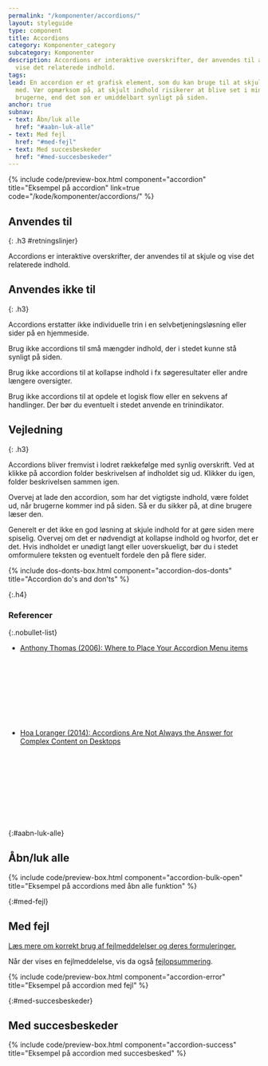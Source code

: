 ```yaml
---
permalink: "/komponenter/accordions/"
layout: styleguide
type: component
title: Accordions
category: Komponenter_category
subcategory: Komponenter
description: Accordions er interaktive overskrifter, der anvendes til at skjule og
  vise det relaterede indhold.
tags: 
lead: En accordion er et grafisk element, som du kan bruge til at skjule og vise indhold
  med. Vær opmærksom på, at skjult indhold risikerer at blive set i mindre grad af
  brugerne, end det som er umiddelbart synligt på siden.
anchor: true
subnav:
- text: Åbn/luk alle
  href: "#aabn-luk-alle"
- text: Med fejl
  href: "#med-fejl"
- text: Med succesbeskeder
  href: "#med-succesbeskeder"
---
```

{% include code/preview-box.html component="accordion" title="Eksempel på accordion" link=true code="/kode/komponenter/accordions/" %}

## Anvendes til  
{: .h3 #retningslinjer}

Accordions er interaktive overskrifter, der anvendes til at skjule og vise det relaterede indhold.

## Anvendes ikke til  
{: .h3}

Accordions erstatter ikke individuelle trin i en selvbetjeningsløsning eller sider på en hjemmeside.

Brug ikke accordions til små mængder indhold, der i stedet kunne stå synligt på siden.

Brug ikke accordions til at kollapse indhold i fx søgeresultater eller andre længere oversigter.

Brug ikke accordions til at opdele et logisk flow eller en sekvens af handlinger. Der bør du eventuelt i stedet anvende en trinindikator.

## Vejledning  
{: .h3}

Accordions bliver fremvist i lodret rækkefølge med synlig overskrift. Ved at klikke på accordion folder beskrivelsen af indholdet sig ud. Klikker du igen, folder beskrivelsen sammen igen.

Overvej at lade den accordion, som har det vigtigste indhold, være foldet ud, når brugerne kommer ind på siden. Så er du sikker på, at dine brugere læser den.

Generelt er det ikke en god løsning at skjule indhold for at gøre siden mere spiselig. Overvej om det er nødvendigt at kollapse indhold og hvorfor, det er det. Hvis indholdet er unødigt langt eller uoverskueligt, bør du i stedet omformulere teksten og eventuelt fordele den på flere sider.

{% include dos-donts-box.html component="accordion-dos-donts" title="Accordion do's and don'ts" %}

{:.h4}
### Referencer

{:.nobullet-list}
- <a href="http://uxmovement.com/navigation/where-to-place-your-accordion-menu-icons/" class="icon-link">Anthony Thomas (2006): Where to Place Your Accordion Menu items<svg class="icon-svg" focusable="false" aria-hidden="true"><use xlink:href="#open-in-new"></use></svg></a>
- <a href="https://www.nngroup.com/articles/accordions-complex-content/" class="icon-link">Hoa Loranger (2014): Accordions Are Not Always the Answer for Complex Content on Desktops<svg class="icon-svg" focusable="false" aria-hidden="true"><use xlink:href="#open-in-new"></use></svg></a>

{:#aabn-luk-alle}
## Åbn/luk alle

{% include code/preview-box.html component="accordion-bulk-open" title="Eksempel på accordions med åbn alle funktion" %}

{:#med-fejl}
## Med fejl

<a href="/komponenter/fejlmeddelelser/">Læs mere om korrekt brug af fejlmeddelelser og deres formuleringer.</a>

Når der vises en fejlmeddelelse, vis da også <a href="/komponenter/fejlopsummering/">fejlopsummering</a>.

{% include code/preview-box.html component="accordion-error" title="Eksempel på accordion med fejl" %}

{:#med-succesbeskeder}
## Med succesbeskeder

{% include code/preview-box.html component="accordion-success" title="Eksempel på accordion med succesbesked" %}